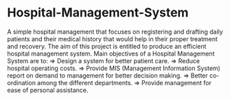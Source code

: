 # Hospital-Management-System
A simple hospital management that focuses on registering and drafting daily patients and their medical history that would help in their proper treatment and recovery.
The aim of this project is entitled to produce an efficient
hospital management system.
Main objectives of a Hospital Management System are to:
  => Design a system for better patient care.
  => Reduce hospital operating costs.
  => Provide MIS (Management Information System)
  report on demand to management for better decision
  making.
  => Better co-ordination among the different departments.
  => Provide management for ease of personal assistance.
